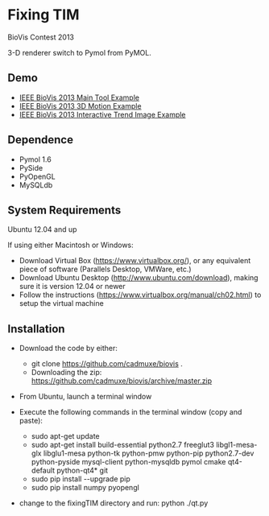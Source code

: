 Fixing TIM
======

BioVis Contest 2013

3-D renderer switch to Pymol from PyMOL.

Demo
---------
 * [IEEE BioVis 2013 Main Tool Example](https://vimeo.com/97869977)
 * [IEEE BioVis 2013 3D Motion Example](https://vimeo.com/97869975)
 * [IEEE BioVis 2013 Interactive Trend Image Example](https://vimeo.com/97869976)

Dependence
---------
* Pymol 1.6
* PySide
* PyOpenGL
* MySQLdb


System Requirements
-----
Ubuntu 12.04 and up

If using either Macintosh or Windows:
* Download Virtual Box (https://www.virtualbox.org/), or any equivalent piece of software (Parallels Desktop, VMWare, etc.)
* Download Ubuntu Desktop (http://www.ubuntu.com/download), making sure it is version 12.04 or newer
* Follow the instructions (https://www.virtualbox.org/manual/ch02.html) to setup the virtual machine

Installation
------------

* Download the code by either:
	*  git clone https://github.com/cadmuxe/biovis .
	* Downloading the zip: https://github.com/cadmuxe/biovis/archive/master.zip

* From Ubuntu, launch a terminal window
* Execute the following commands in the terminal window (copy and paste):
	* sudo apt-get update 
	* sudo apt-get install build-essential python2.7 freeglut3 libgl1-mesa-glx libglu1-mesa python-tk python-pmw python-pip python2.7-dev python-pyside mysql-client python-mysqldb pymol cmake qt4-default python-qt4* git
	* sudo pip install --upgrade pip
	* sudo pip install numpy pyopengl 
* change to the fixingTIM directory and run: python ./qt.py
